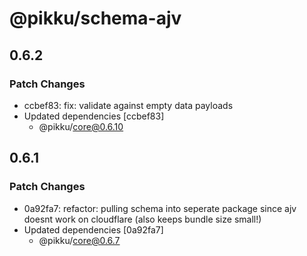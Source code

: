# @pikku/schema-ajv

## 0.6.2

### Patch Changes

- ccbef83: fix: validate against empty data payloads
- Updated dependencies [ccbef83]
  - @pikku/core@0.6.10

## 0.6.1

### Patch Changes

- 0a92fa7: refactor: pulling schema into seperate package since ajv doesnt work on cloudflare (also keeps bundle size small!)
- Updated dependencies [0a92fa7]
  - @pikku/core@0.6.7
